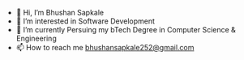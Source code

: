 - 👋 Hi, I’m Bhushan Sapkale
- 👀 I’m interested in Software Development
- 🌱 I’m currently Persuing my bTech Degree in Computer Science & Engineering 
- 📫 How to reach me bhushansapkale252@gmail.com

<!---
Bhushan-Sapkale/Bhushan-Sapkale is a ✨ special ✨ repository because its `README.md` (this file) appears on your GitHub profile.
You can click the Preview link to take a look at your changes.
--->
